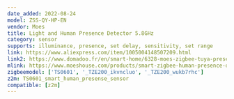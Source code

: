 ```yaml
---
date_added: 2022-08-24
model: ZSS-QY-HP-EN
vendor: Moes
title: Light and Human Presence Detector 5.8GHz
category: sensor
supports: illuminance, presence, set delay, sensitivity, set range
link: https://www.aliexpress.com/item/1005004148507209.html
link2: https://www.domadoo.fr/en/smart-home/6328-moes-zigbee-tuya-presence-detector-radar-technology.html
mlink: https://www.moeshouse.com/products/smart-zigbee-human-presence-detector-pir-mmwave-radar-detection-sensor-ceiling-mount?variant=39946880057425
zigbeemodel: ['TS0601', '_TZE200_ikvncluo', '_TZE200_wukb7rhc']
z2m: TS0601_smart_human_presense_sensor
compatible: [z2m]
---
```

